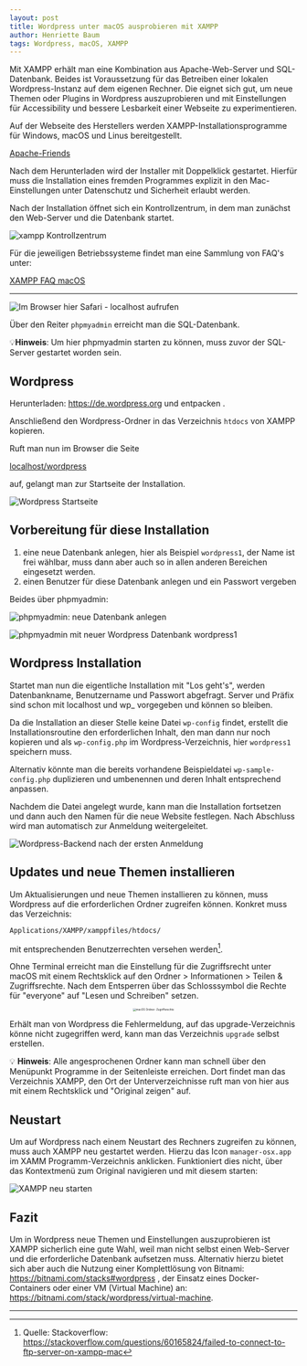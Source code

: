 ```yaml
---
layout: post
title: Wordpress unter macOS ausprobieren mit XAMPP 
author: Henriette Baum
tags: Wordpress, macOS, XAMPP
---
```




Mit XAMPP erhält man eine Kombination aus Apache-Web-Server und SQL-Datenbank. Beides ist Voraussetzung für das Betreiben einer lokalen Wordpress-Instanz auf dem eigenen Rechner. Die eignet sich gut, um neue Themen oder Plugins in Wordpress auszuprobieren und mit Einstellungen für Accessibility und bessere Lesbarkeit einer Webseite zu experimentieren.

Auf der Webseite des Herstellers werden XAMPP-Installationsprogramme für Windows, macOS und Linus bereitgestellt.

[Apache-Friends](https://www.apachefriends.org/de/index.html)

Nach dem Herunterladen wird der Installer mit Doppelklick gestartet. Hierfür muss die Installation eines fremden Programmes explizit in den Mac-Einstellungen unter Datenschutz und Sicherheit erlaubt werden.

Nach der Installation öffnet sich ein Kontrollzentrum, in dem man zunächst den Web-Server und die Datenbank startet.

![xampp Kontrollzentrum](/assets/images/2023-08-02-wp-xampp-mac/xampp-controlcenter.png)


Für die jeweiligen Betriebssysteme findet  man eine Sammlung von FAQ's unter:

[XAMPP FAQ macOS](https://www.apachefriends.org/de/faq_osx.html)

___



![Im Browser hier Safari - localhost aufrufen](/assets/images/2023-08-02-wp-xampp-mac/safari-xampp-startpage-localhost.png)



Über den Reiter `phpmyadmin` erreicht man die SQL-Datenbank. 

💡**Hinweis**: Um hier phpmyadmin starten zu können, muss zuvor der SQL-Server gestartet worden sein.



## Wordpress

Herunterladen: https://de.wordpress.org und entpacken .

Anschließend den Wordpress-Ordner in das Verzeichnis `htdocs` von XAMPP kopieren.

Ruft man nun im Browser die Seite

[localhost/wordpress](localhost/wordpress ) 

auf, gelangt man zur Startseite der Installation.

![Wordpress Startseite](/assets/images/2023-08-02-wp-xampp-mac/wp-install-start.png)



## Vorbereitung für diese Installation

1. eine neue Datenbank anlegen, hier als Beispiel `wordpress1`,  der Name ist frei wählbar, muss dann aber auch so in allen anderen Bereichen eingesetzt werden.
2. einen Benutzer für diese Datenbank anlegen und ein Passwort vergeben

Beides über phpmyadmin:

![phpmyadmin: neue Datenbank anlegen](/assets/images/2023-08-02-wp-xampp-mac/sql-create-new-db.png)



![phpmyadmin mit neuer Wordpress Datenbank wordpress1](/assets/images/2023-08-02-wp-xampp-mac/phpmyadmin-new-wp-daabase.png)



## Wordpress Installation

Startet man nun die eigentliche Installation mit "Los geht's", werden Datenbankname, Benutzername und Passwort abgefragt. Server und Präfix sind schon mit localhost und wp_ vorgegeben und können so bleiben.

Da die Installation an dieser Stelle keine Datei `wp-config` findet, erstellt die Installationsroutine den erforderlichen Inhalt, den man dann nur noch kopieren und als `wp-config.php`  im Wordpress-Verzeichnis, hier `wordpress1` speichern muss. 

Alternativ könnte man die bereits vorhandene Beispieldatei `wp-sample-config.php` duplizieren und umbenennen und deren Inhalt entsprechend anpassen.

Nachdem die Datei angelegt wurde, kann man die Installation fortsetzen und dann auch den Namen für die neue Website festlegen. Nach Abschluss wird man automatisch zur Anmeldung weitergeleitet.

![Wordpress-Backend nach der ersten Anmeldung](/assets/images/2023-08-02-wp-xampp-mac/safari-wp-startwindow.png)



## Updates und neue Themen installieren

Um Aktualisierungen und neue Themen installieren zu können, muss Wordpress auf die erforderlichen Ordner zugreifen können. Konkret muss das Verzeichnis: 

`Applications/XAMPP/xamppfiles/htdocs/` 

mit entsprechenden Benutzerrechten versehen werden[^1]. 


Ohne Terminal erreicht man die Einstellung für die Zugriffsrecht unter macOS mit einem Rechtsklick auf den Ordner > Informationen > Teilen & Zugriffsrechte. Nach dem Entsperren über das Schlosssymbol die Rechte für "everyone" auf "Lesen und Schreiben" setzen.

<center><img src="/assets/images/2023-08-02-wp-xampp-mac/finder-informatio-zugriffsrechte.png" alt="macOS Ordner- Zugriffsrechte" style="zoom: 33%;"/></center>

Erhält man von Wordpress die Fehlermeldung, auf das upgrade-Verzeichnis könne nicht zugegriffen werd, kann man das Verzeichnis `upgrade` selbst erstellen.



💡 **Hinweis**: Alle angesprochenen Ordner kann man schnell über den Menüpunkt Programme in der Seitenleiste erreichen. Dort findet man das Verzeichnis XAMPP, den Ort der Unterverzeichnisse ruft man von hier aus mit einem Rechtsklick und "Original zeigen" auf.



## Neustart

Um auf Wordpress nach einem Neustart des Rechners zugreifen zu können, muss auch XAMPP neu gestartet werden. Hierzu das Icon `manager-osx.app` im XAMM Programm-Verzeichnis anklicken. Funktioniert dies nicht, über das Kontextmenü zum Original navigieren und mit diesem starten:

![XAMPP neu starten](/assets/images/2023-08-02-wp-xampp-mac/finder-program-manager-osx-app.png)



## Fazit

Um in Wordpress neue Themen und Einstellungen auszuprobieren ist XAMPP sicherlich eine gute Wahl, weil man nicht selbst einen Web-Server und die erforderliche Datenbank aufsetzen muss. Alternativ hierzu bietet sich aber auch die Nutzung einer Komplettlösung von Bitnami: https://bitnami.com/stacks#wordpress ,  der Einsatz eines Docker-Containers  oder einer VM (Virtual Machine) an: https://bitnami.com/stack/wordpress/virtual-machine.





___



[^1]: Quelle: Stackoverflow: https://stackoverflow.com/questions/60165824/failed-to-connect-to-ftp-server-on-xampp-mac